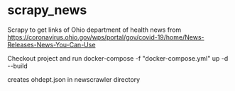 # scrapy_news
Scrapy to get links of Ohio department of health news from
https://coronavirus.ohio.gov/wps/portal/gov/covid-19/home/News-Releases-News-You-Can-Use

Checkout project and run docker-compose -f "docker-compose.yml" up -d --build

creates ohdept.json in newscrawler directory
